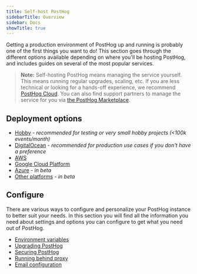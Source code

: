 ```yaml
---
title: Self-host PostHog
sidebarTitle: Overview
sidebar: Docs
showTitle: true
---
```


Getting a production environment of PostHog up and running is probably one of the first things you want to do! This section goes through the different options available depending on where you'll be hosting PostHog, and includes guides on several of the most popular services. 

> **Note:** Self-hosting PostHog means managing the service yourself. This means running regular upgrades, scaling, etc. If you are less technical or looking for a hands-off experience, we recommend [PostHog Cloud](/docs/cloud). You can also find support partners to manage the service for you via [the PostHog Marketplace](/marketplace).

## Deployment options

- [Hobby](/docs/self-host/deploy/hobby) - _recommended for testing or very small hobby projects (<100k events/month)_
- [DigitalOcean](/docs/self-host/deploy/digital-ocean) - _recommended for production use cases if you don't have a preference_
- [AWS](/docs/self-host/deploy/aws)
- [Google Cloud Platform](/docs/self-host/deploy/gcp)
- [Azure](/docs/self-host/deploy/azure) - _in beta_
- [Other platforms](/docs/self-host/deploy/other) - _in beta_

## Configure

There are various ways to configure and personalize your PostHog instance to better suit your needs. In this section you will find all the information you need about settings and options you can configure to get what you need out of PostHog.

- [Environment variables](/docs/self-host/configure/environment-variables)
- [Upgrading PostHog](/docs/self-host/configure/upgrading-posthog)
- [Securing PostHog](/docs/self-host/configure/securing-posthog)
- [Running behind proxy](/docs/self-host/configure/running-behind-proxy)
- [Email configuration](/docs/self-host/configure/email)
